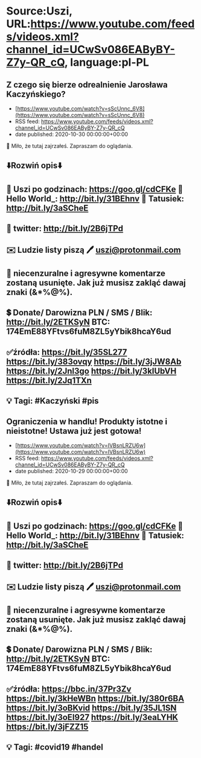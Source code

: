 # Source:Uszi, URL:https://www.youtube.com/feeds/videos.xml?channel_id=UCwSv086EAByBY-Z7y-QR_cQ, language:pl-PL

## Z czego się bierze odrealnienie Jarosława Kaczyńskiego?
 - [https://www.youtube.com/watch?v=sScUnnc_6V8](https://www.youtube.com/watch?v=sScUnnc_6V8)
 - RSS feed: https://www.youtube.com/feeds/videos.xml?channel_id=UCwSv086EAByBY-Z7y-QR_cQ
 - date published: 2020-10-30 00:00:00+00:00

🤪 Miło, że tutaj zajrzałeś.  Zapraszam do oglądania.

⬇️Rozwiń opis⬇️
------------------------------------------------------------
👀 Uszi po godzinach: https://goo.gl/cdCFKe
👀 Hello World_: http://bit.ly/31BEhnv
👀 Tatusiek: http://bit.ly/3aSCheE
------------------------------------------------------------
👀 twitter: http://bit.ly/2B6jTPd
------------------------------------------------------------
✉️ Ludzie listy piszą 
🖊️ uszi@protonmail.com
------------------------------------------------------------
👺 niecenzuralne i agresywne komentarze zostaną usunięte.  Jak już musisz zakląć dawaj znaki (&*%@%).
------------------------------------------------------------
💲 Donate/ Darowizna
PLN / SMS / Blik: http://bit.ly/2ETKSyN
BTC: 174EmE88YFtvs6fuM8ZL5yYbik8hcaY6ud
---------------------------------------------------------------
✅źródła:
https://bit.ly/35SL277
https://bit.ly/383ovqy
https://bit.ly/3jJW8Ab
https://bit.ly/2Jnl3go
https://bit.ly/3kIUbVH
https://bit.ly/2Jq1TXn
-------------------------------------------------------------
💡 Tagi: #Kaczyński #pis
--------------------------------------------------------------

## Ograniczenia w handlu! Produkty istotne i nieistotne! Ustawa już jest gotowa!
 - [https://www.youtube.com/watch?v=IVBsnLRZU6w](https://www.youtube.com/watch?v=IVBsnLRZU6w)
 - RSS feed: https://www.youtube.com/feeds/videos.xml?channel_id=UCwSv086EAByBY-Z7y-QR_cQ
 - date published: 2020-10-29 00:00:00+00:00

🤪 Miło, że tutaj zajrzałeś.  Zapraszam do oglądania.

⬇️Rozwiń opis⬇️
------------------------------------------------------------
👀 Uszi po godzinach: https://goo.gl/cdCFKe
👀 Hello World_: http://bit.ly/31BEhnv
👀 Tatusiek: http://bit.ly/3aSCheE
------------------------------------------------------------
👀 twitter: http://bit.ly/2B6jTPd
------------------------------------------------------------
✉️ Ludzie listy piszą 
🖊️ uszi@protonmail.com
------------------------------------------------------------
👺 niecenzuralne i agresywne komentarze zostaną usunięte.  Jak już musisz zakląć dawaj znaki (&*%@%).
------------------------------------------------------------
💲 Donate/ Darowizna
PLN / SMS / Blik: http://bit.ly/2ETKSyN
BTC: 174EmE88YFtvs6fuM8ZL5yYbik8hcaY6ud
---------------------------------------------------------------
✅źródła:
https://bbc.in/37Pr3Zv
https://bit.ly/3kHeWBn
https://bit.ly/380r6BA
https://bit.ly/3oBKvid
https://bit.ly/35JL1SN
https://bit.ly/3oEI927
https://bit.ly/3eaLYHK
https://bit.ly/3jFZZ15
-------------------------------------------------------------
💡 Tagi: #covid19 #handel
--------------------------------------------------------------

